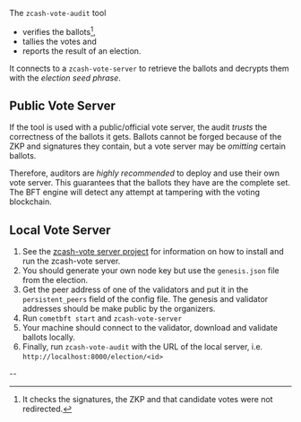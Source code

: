 The `zcash-vote-audit` tool
- verifies the ballots[^1],
- tallies the votes and
- reports the result of an election.

It connects to a `zcash-vote-server` to
retrieve the ballots and decrypts them with
the *election seed phrase*.

## Public Vote Server

If the tool is used with a public/official
vote server, the audit *trusts* the correctness
of the ballots it gets. Ballots cannot be
forged because of the ZKP and signatures they
contain, but a vote server may be *omitting*
certain ballots.

Therefore, auditors are *highly recommended*
to deploy and use their own vote server.
This guarantees that the ballots they have
are the complete set. The BFT
engine will detect any attempt at tampering
with the voting blockchain.

## Local Vote Server

1. See the [zcash-vote server project](https://github.com/hhanh00/zcash-vote-server/blob/main/doc/deploy.md) for information
on how to install and run the zcash-vote server.
2. You should generate your own node key but
use the `genesis.json` file from the election.
3. Get the peer address of one of the validators
and put it in the `persistent_peers` field of
the config file. The genesis and validator addresses
should be make public by the organizers.
4. Run `cometbft start` and `zcash-vote-server`
5. Your machine should connect to the validator,
download and validate ballots locally.
6. Finally, run `zcash-vote-audit` with the URL
of the local server, i.e. `http://localhost:8000/election/<id>`

--
[^1]: It checks the signatures, the ZKP
and that candidate votes were not redirected.
